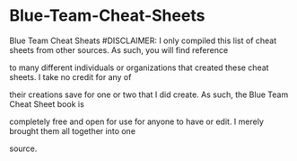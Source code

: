 # Blue-Team-Cheat-Sheets
Blue Team Cheat Sheats
#DISCLAIMER: I only compiled this list of cheat sheets from other sources. As such, you will find reference 

to many different individuals or organizations that created these cheat sheets. I take no credit for any of

their creations save for one or two that I did create. As such, the Blue Team Cheat Sheet book is

completely free and open for use for anyone to have or edit. I merely brought them all together into one 

source.

